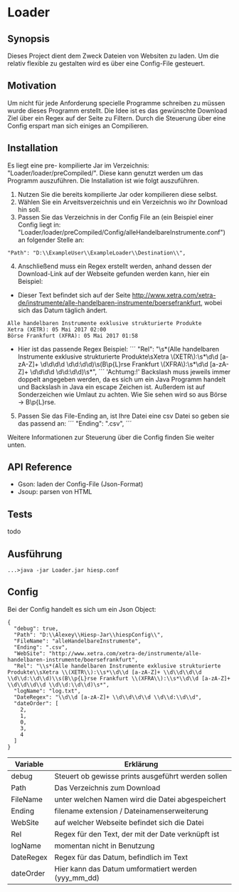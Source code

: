 # Loader
## Synopsis

Dieses Project dient dem Zweck Dateien von Websiten zu laden. Um die relativ flexible zu gestalten wird es über eine Config-File gesteuert.

## Motivation

Um nicht für jede Anforderung specielle Programme schreiben zu müssen wurde dieses Programm erstellt. Die Idee ist es das gewünschte Download Ziel über ein Regex auf der Seite zu Filtern. Durch die Steuerung über eine Config erspart man sich einiges an Compilieren.

## Installation

Es liegt eine pre- kompilierte Jar im Verzeichnis: "Loader/loader/preCompiled/". Diese kann genutzt werden um das Programm auszuführen.
Die Installation ist wie folgt auszuführen.
1. Nutzen Sie die bereits kompilierte Jar oder kompilieren diese selbst.
2. Wählen Sie ein Arveitsverzeichnis und ein Verzeichnis wo ihr Download hin soll.
3. Passen Sie das Verzeichnis in der Config File an (ein Beispiel einer Config liegt in: "Loader/loader/preCompiled/Config/alleHandelbareInstrumente.conf") an folgender Stelle an:
```
"Path": "D:\\ExampleUser\\ExampleLoader\\Destination\\",
```
4. Anschließend muss ein Regex erstellt werden, anhand dessen der Download-Link auf der Webseite gefunden werden kann, hier ein Beispiel:
- Dieser Text befindet sich auf der Seite http://www.xetra.com/xetra-de/instrumente/alle-handelbaren-instrumente/boersefrankfurt, wobei sich das Datum täglich ändert.
```
Alle handelbaren Instrumente exklusive strukturierte Produkte
Xetra (XETR): 05 Mai 2017 02:00
Börse Frankfurt (XFRA): 05 Mai 2017 01:58
```
- Hier ist das passende Regex Beispiel:
´´´
  "Rel": "\\s*(Alle handelbaren Instrumente exklusive strukturierte Produkte\\sXetra \\(XETR\\):\\s*\\d\\d [a-zA-Z]+ \\d\\d\\d\\d \\d\\d:\\d\\d)\\s(B\\p{L}rse Frankfurt \\(XFRA\\):\\s*\\d\\d [a-zA-Z]+ \\d\\d\\d\\d \\d\\d:\\d\\d)\s*",
´´´
'Achtumg:!' Backslash muss jeweils immer doppelt angegeben werden, da es sich um ein Java Programm handelt und Backslash in Java ein escape Zeichen ist. Außerdem ist auf Sonderzeichen wie Umlaut zu achten. Wie Sie sehen wird so aus Börse -> B\\p{L}rse.
5. Passen Sie das File-Ending an, ist Ihre Datei eine csv Datei so geben sie das passend an:
´´´
  "Ending": ".csv",
´´´

Weitere Informationen zur Steuerung über die Config finden Sie weiter unten.

## API Reference

- Gson: laden der Config-File (Json-Format)
- Jsoup: parsen von HTML

## Tests

todo

## Ausführung

```
...>java -jar Loader.jar hiesp.conf
```

## Config

Bei der Config handelt es sich um ein Json Object:
```
{
  "debug": true,
  "Path": "D:\\Alexey\\Hiesp-Jar\\hiespConfig\\",
  "FileName": "alleHandelbareInstrumente",
  "Ending": ".csv",
  "WebSite": "http://www.xetra.com/xetra-de/instrumente/alle-handelbaren-instrumente/boersefrankfurt",
  "Rel": "\\s*(Alle handelbaren Instrumente exklusive strukturierte Produkte\\sXetra \\(XETR\\):\\s*\\d\\d [a-zA-Z]+ \\d\\d\\d\\d \\d\\d:\\d\\d)\\s(B\\p{L}rse Frankfurt \\(XFRA\\):\\s*\\d\\d [a-zA-Z]+ \\d\\d\\d\\d \\d\\d:\\d\\d)\s*",
  "logName": "log.txt",
  "DateRegex": "\\d\\d [a-zA-Z]+ \\d\\d\\d\\d \\d\\d:\\d\\d",
  "dateOrder": [
    2,
    1,
    0,
    3,
    4
  ]
}
```  
| Variable      | Erklärung |
| ------------- | --------- |
| debug | Steuert ob gewisse prints ausgeführt werden sollen  |
| Path  | Das Verzeichnis zum Download  |
| FileName  | unter welchen Namen wird die Datei abgespeichert |
| Ending  | filename extension / Dateinamenserweiterung |
| WebSite  | auf welcher Webseite befindet sich die Datei |
| Rel  | Regex für den Text, der mit der Date verknüpft ist |
| logName  | momentan nicht in Benutzung |
| DateRegex  | Regex für das Datum, befindlich im Text |
| dateOrder  | Hier kann das Datum umformatiert werden (yyy_mm_dd) |
